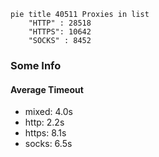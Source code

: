 
```mermaid
pie title 40511 Proxies in list
    "HTTP" : 28518
    "HTTPS": 10642
    "SOCKS" : 8452
```

### Some Info
#### Average Timeout

- mixed: 4.0s
- http: 2.2s
- https: 8.1s
- socks: 6.5s
